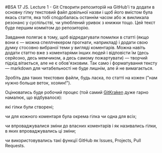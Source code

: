 #BSA 17 JS. Lecture 1 - Git
Створити репозиторій на GitHub'і та додати в основну гілку текстовий файл довільної назви і щоб його вмістом була якась стаття, яка тобі сподобалась останнім часом або ж викликала резонанс у суспільстві, чи улюблений уривок з книжки тощо. Цей текст буде першим коммітом до репозиторію.

Завдання полягає в тому, щоб відредагувати помилки в статті (якщо вони є — можна спеллчекером прогнати, наприклад) і додати свою думку стосовно вибраної теми у вигляді коментарів. Можна навіть додати статтю вже з коментарями інших людей і відповісти їм (десь серйозно, десь мемчиком, а десь самому пожартувати) — творчий підхід вітається, але не є обов'язковим. Так само і форматування тексту — markdown для читабельності не буде лишнім, але й не вимагається.

Зробіть два таких текстових файли, будь ласка, по статті на кожен ("нам нужно больше веток, хозяин!").

Оцінюватись буде робочий процес (той самий [GitKraken](https://www.gitkraken.com/) дуже гарно намалює, що відбувалося):

які гілки були створені;

чи для кожного коментаря була окрема гілка чи одна для всіх;

чи впроваджувалися зміни до власних коментарів і як називались гілки, в яких впроваджувались ці зміни;

чи використовувались такі функції GitHub як Issues, Projects, Pull Requests.